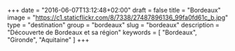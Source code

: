 +++
date = "2016-06-07T13:12:48+02:00"
draft = false
title = "Bordeaux"
image = "https://c1.staticflickr.com/8/7338/27487896136_99fa0fd61c_b.jpg"
type = "destination"
group = "bordeaux"
slug = "bordeaux"
description = "Découverte de Bordeaux et sa région"
keywords = [
	"Bordeaux",
	"Gironde",
	"Aquitaine"
	]
+++
